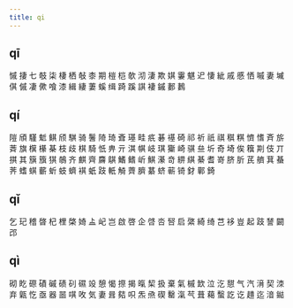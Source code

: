 ```yaml
---
title: qi
---
```


## qī
慽
捿
七
攲
柒
棲
栖
敧
桼
期
榿
桤
欹
沏
淒
欺
娸
霋
魌
迉
悽
紪
戚
慼
恓
嘁
妻
墄
倛
傶
凄
僛
喰
漆
緝
緀
萋
螇
缉
踦
蹊
諆
褄
鏚
郪
鶈
## qí
隑
頎
騹
鬿
鲯
颀
騏
骑
鬐
陭
琦
斊
璂
畦
疧
碁
禥
碕
祁
祈
祇
祺
稘
粸
懠
愭
斉
旂
萕
旗
檱
櫀
棊
枝
歧
棋
騎
忯
畁
亓
淇
帺
岐
琪
玂
崎
骐
亝
圻
奇
埼
俟
簯
剘
伎
丌
掑
其
簱
籏
猉
鵸
齐
麒
齊
麡
鶀
鰭
鳍
岓
鯕
濝
竒
綥
綨
綦
耆
嵜
脐
肵
芪
艩
萁
蜝
荠
螧
蜞
蘄
蚚
蚑
蠐
褀
蚔
跂
軝
觭
薺
臍
藄
蛴
蕲
锜
釮
鄿
錡
## qǐ
乞
玘
稽
晵
杞
梩
棨
婍
盀
屺
岂
啟
啓
企
啔
呇
唘
启
綮
綺
绮
芑
袳
豈
起
跂
諬
闙
邔
## qì
砌
盵
磜
磧
磩
碛
矵
礘
竐
憩
愒
摖
揭
暣
栔
扱
棄
氣
槭
欫
泣
汔
憇
气
汽
湇
契
洓
弃
甈
忔
亟
器
噐
唭
呚
気
妻
咠
夡
呮
炁
焏
碶
罊
滊
芞
葺
藒
蟿
訖
讫
趞
迄
湆
鐑
